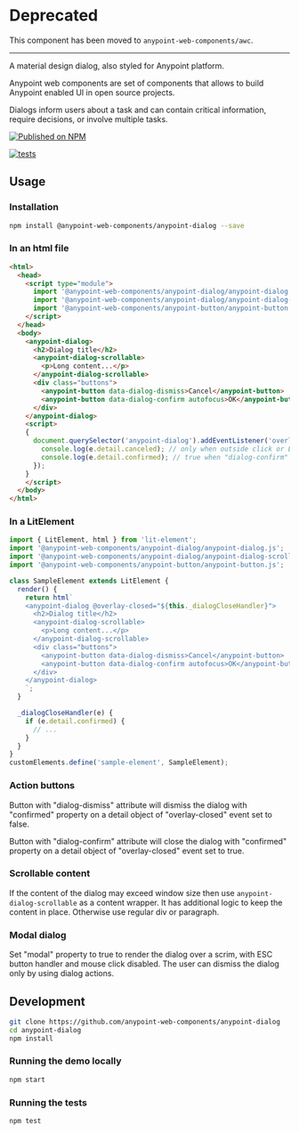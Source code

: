 # Deprecated

This component has been moved to `anypoint-web-components/awc`.

-----

A material design dialog, also styled for Anypoint platform.

Anypoint web components are set of components that allows to build Anypoint enabled UI in open source projects.

Dialogs inform users about a task and can contain critical information, require decisions, or involve multiple tasks.

[![Published on NPM](https://img.shields.io/npm/v/@anypoint-web-components/anypoint-dialog.svg)](https://www.npmjs.com/package/@anypoint-web-components/anypoint-dialog)

[![tests](https://github.com/anypoint-web-components/anypoint-dialog/actions/workflows/tests.yml/badge.svg)](https://github.com/anypoint-web-components/anypoint-dialog/actions/workflows/tests.yml)

## Usage

### Installation

```sh
npm install @anypoint-web-components/anypoint-dialog --save
```

### In an html file

```html
<html>
  <head>
    <script type="module">
      import '@anypoint-web-components/anypoint-dialog/anypoint-dialog.js';
      import '@anypoint-web-components/anypoint-dialog/anypoint-dialog-scrollable.js';
      import '@anypoint-web-components/anypoint-button/anypoint-button.js';
    </script>
  </head>
  <body>
    <anypoint-dialog>
      <h2>Dialog title</h2>
      <anypoint-dialog-scrollable>
        <p>Long content...</p>
      </anypoint-dialog-scrollable>
      <div class="buttons">
        <anypoint-button data-dialog-dismiss>Cancel</anypoint-button>
        <anypoint-button data-dialog-confirm autofocus>OK</anypoint-button>
      </div>
    </anypoint-dialog>
    <script>
    {
      document.querySelector('anypoint-dialog').addEventListener('overlay-closed', (e) => {
        console.log(e.detail.canceled); // only when outside click or ESC key press
        console.log(e.detail.confirmed); // true when "dialog-confirm" was pressed
      });
    }
    </script>
  </body>
</html>
```

### In a LitElement

```js
import { LitElement, html } from 'lit-element';
import '@anypoint-web-components/anypoint-dialog/anypoint-dialog.js';
import '@anypoint-web-components/anypoint-dialog/anypoint-dialog-scrollable.js';
import '@anypoint-web-components/anypoint-button/anypoint-button.js';

class SampleElement extends LitElement {
  render() {
    return html`
    <anypoint-dialog @overlay-closed="${this._dialogCloseHandler}">
      <h2>Dialog title</h2>
      <anypoint-dialog-scrollable>
        <p>Long content...</p>
      </anypoint-dialog-scrollable>
      <div class="buttons">
        <anypoint-button data-dialog-dismiss>Cancel</anypoint-button>
        <anypoint-button data-dialog-confirm autofocus>OK</anypoint-button>
      </div>
    </anypoint-dialog>
    `;
  }

  _dialogCloseHandler(e) {
    if (e.detail.confirmed) {
      // ...
    }
  }
}
customElements.define('sample-element', SampleElement);
```

### Action buttons

Button with "dialog-dismiss" attribute will dismiss the dialog with "confirmed" property on a detail object of "overlay-closed" event set to false.

Button with "dialog-confirm" attribute will close the dialog with "confirmed" property on a detail object of "overlay-closed" event set to true.

### Scrollable content

If the content of the dialog may exceed window size then use `anypoint-dialog-scrollable` as a content wrapper.
It has additional logic to keep the content in place. Otherwise use regular div or paragraph.

### Modal dialog

Set "modal" property to true to render the dialog over a scrim, with ESC button handler and mouse click disabled.
The user can dismiss the dialog only by using dialog actions.

## Development

```sh
git clone https://github.com/anypoint-web-components/anypoint-dialog
cd anypoint-dialog
npm install
```

### Running the demo locally

```sh
npm start
```

### Running the tests

```sh
npm test
```
